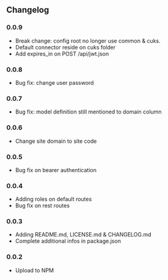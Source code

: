 ## Changelog

### 0.0.9

- Break change: config root no longer use common & cuks.
- Default connector reside on cuks folder
- Add expires_in on POST /api/jwt.json

### 0.0.8

- Bug fix: change user password

### 0.0.7

- Bug fix: model definition still mentioned to domain column

### 0.0.6

- Change site domain to site code

### 0.0.5

- Bug fix on bearer authentication

### 0.0.4

- Adding roles on default routes
- Bug fix on rest routes

### 0.0.3

- Adding README.md, LICENSE.md & CHANGELOG.md
- Complete additional infos in package.json

### 0.0.2

- Upload to NPM
